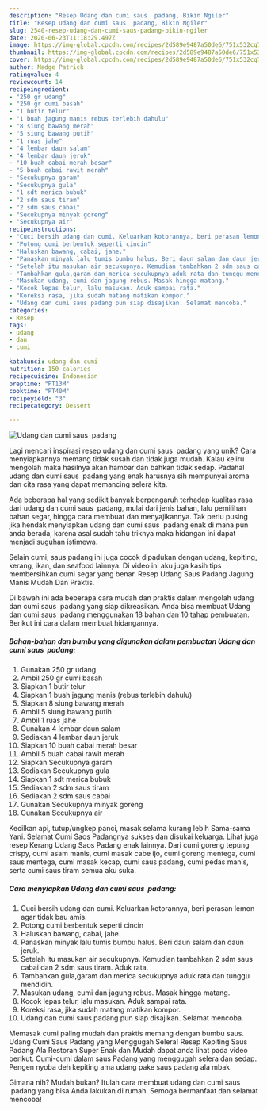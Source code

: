 ```yaml
---
description: "Resep Udang dan cumi saus  padang, Bikin Ngiler"
title: "Resep Udang dan cumi saus  padang, Bikin Ngiler"
slug: 2540-resep-udang-dan-cumi-saus-padang-bikin-ngiler
date: 2020-06-23T11:18:29.497Z
image: https://img-global.cpcdn.com/recipes/2d589e9487a50de6/751x532cq70/udang-dan-cumi-saus-padang-foto-resep-utama.jpg
thumbnail: https://img-global.cpcdn.com/recipes/2d589e9487a50de6/751x532cq70/udang-dan-cumi-saus-padang-foto-resep-utama.jpg
cover: https://img-global.cpcdn.com/recipes/2d589e9487a50de6/751x532cq70/udang-dan-cumi-saus-padang-foto-resep-utama.jpg
author: Madge Patrick
ratingvalue: 4
reviewcount: 14
recipeingredient:
- "250 gr udang"
- "250 gr cumi basah"
- "1 butir telur"
- "1 buah jagung manis rebus terlebih dahulu"
- "8 siung bawang merah"
- "5 siung bawang putih"
- "1 ruas jahe"
- "4 lembar daun salam"
- "4 lembar daun jeruk"
- "10 buah cabai merah besar"
- "5 buah cabai rawit merah"
- "Secukupnya garam"
- "Secukupnya gula"
- "1 sdt merica bubuk"
- "2 sdm saus tiram"
- "2 sdm saus cabai"
- "Secukupnya minyak goreng"
- "Secukupnya air"
recipeinstructions:
- "Cuci bersih udang dan cumi. Keluarkan kotorannya, beri perasan lemon agar tidak bau amis."
- "Potong cumi berbentuk seperti cincin"
- "Haluskan bawang, cabai, jahe."
- "Panaskan minyak lalu tumis bumbu halus. Beri daun salam dan daun jeruk."
- "Setelah itu masukan air secukupnya. Kemudian tambahkan 2 sdm saus cabai dan 2 sdm saus tiram. Aduk rata."
- "Tambahkan gula,garam dan merica secukupnya aduk rata dan tunggu mendidih."
- "Masukan udang, cumi dan jagung rebus. Masak hingga matang."
- "Kocok lepas telur, lalu masukan. Aduk sampai rata."
- "Koreksi rasa, jika sudah matang matikan kompor."
- "Udang dan cumi saus padang pun siap disajikan. Selamat mencoba."
categories:
- Resep
tags:
- udang
- dan
- cumi

katakunci: udang dan cumi 
nutrition: 150 calories
recipecuisine: Indonesian
preptime: "PT13M"
cooktime: "PT40M"
recipeyield: "3"
recipecategory: Dessert

---
```



![Udang dan cumi saus  padang](https://img-global.cpcdn.com/recipes/2d589e9487a50de6/751x532cq70/udang-dan-cumi-saus-padang-foto-resep-utama.jpg)

Lagi mencari inspirasi resep udang dan cumi saus  padang yang unik? Cara menyiapkannya memang tidak susah dan tidak juga mudah. Kalau keliru mengolah maka hasilnya akan hambar dan bahkan tidak sedap. Padahal udang dan cumi saus  padang yang enak harusnya sih mempunyai aroma dan cita rasa yang dapat memancing selera kita.

Ada beberapa hal yang sedikit banyak berpengaruh terhadap kualitas rasa dari udang dan cumi saus  padang, mulai dari jenis bahan, lalu pemilihan bahan segar, hingga cara membuat dan menyajikannya. Tak perlu pusing jika hendak menyiapkan udang dan cumi saus  padang enak di mana pun anda berada, karena asal sudah tahu triknya maka hidangan ini dapat menjadi suguhan istimewa.

Selain cumi, saus padang ini juga cocok dipadukan dengan udang, kepiting, kerang, ikan, dan seafood lainnya. Di video ini aku juga kasih tips membersihkan cumi segar yang benar. Resep Udang Saus Padang Jagung Manis Mudah Dan Praktis.


Di bawah ini ada beberapa cara mudah dan praktis dalam mengolah udang dan cumi saus  padang yang siap dikreasikan. Anda bisa membuat Udang dan cumi saus  padang menggunakan 18 bahan dan 10 tahap pembuatan. Berikut ini cara dalam membuat hidangannya.

<!--inarticleads1-->

##### Bahan-bahan dan bumbu yang digunakan dalam pembuatan Udang dan cumi saus  padang:

1. Gunakan 250 gr udang
1. Ambil 250 gr cumi basah
1. Siapkan 1 butir telur
1. Siapkan 1 buah jagung manis (rebus terlebih dahulu)
1. Siapkan 8 siung bawang merah
1. Ambil 5 siung bawang putih
1. Ambil 1 ruas jahe
1. Gunakan 4 lembar daun salam
1. Sediakan 4 lembar daun jeruk
1. Siapkan 10 buah cabai merah besar
1. Ambil 5 buah cabai rawit merah
1. Siapkan Secukupnya garam
1. Sediakan Secukupnya gula
1. Siapkan 1 sdt merica bubuk
1. Sediakan 2 sdm saus tiram
1. Sediakan 2 sdm saus cabai
1. Gunakan Secukupnya minyak goreng
1. Gunakan Secukupnya air


Kecilkan api, tutup/ungkep panci, masak selama kurang lebih Sama-sama Yani. Selamat Cumi Saos Padangnya sukses dan disukai keluarga. Lihat juga resep Kerang Udang Saos Padang enak lainnya. Dari cumi goreng tepung crispy, cumi asam manis, cumi masak cabe ijo, cumi goreng mentega, cumi saus mentega, cumi masak kecap, cumi saus padang, cumi pedas manis, serta cumi saus tiram semua aku suka. 

<!--inarticleads2-->

##### Cara menyiapkan Udang dan cumi saus  padang:

1. Cuci bersih udang dan cumi. Keluarkan kotorannya, beri perasan lemon agar tidak bau amis.
1. Potong cumi berbentuk seperti cincin
1. Haluskan bawang, cabai, jahe.
1. Panaskan minyak lalu tumis bumbu halus. Beri daun salam dan daun jeruk.
1. Setelah itu masukan air secukupnya. Kemudian tambahkan 2 sdm saus cabai dan 2 sdm saus tiram. Aduk rata.
1. Tambahkan gula,garam dan merica secukupnya aduk rata dan tunggu mendidih.
1. Masukan udang, cumi dan jagung rebus. Masak hingga matang.
1. Kocok lepas telur, lalu masukan. Aduk sampai rata.
1. Koreksi rasa, jika sudah matang matikan kompor.
1. Udang dan cumi saus padang pun siap disajikan. Selamat mencoba.


Memasak cumi paling mudah dan praktis memang dengan bumbu saus. Udang Cumi Saus Padang yang Menggugah Selera! Resep Kepiting Saus Padang Ala Restoran Super Enak dan Mudah dapat anda lihat pada video berikut. Cumi-cumi dalam saus Padang yang menggugah selera dan sedap. Pengen nyoba deh kepiting ama udang pake saus padang ala mbak. 

Gimana nih? Mudah bukan? Itulah cara membuat udang dan cumi saus  padang yang bisa Anda lakukan di rumah. Semoga bermanfaat dan selamat mencoba!
